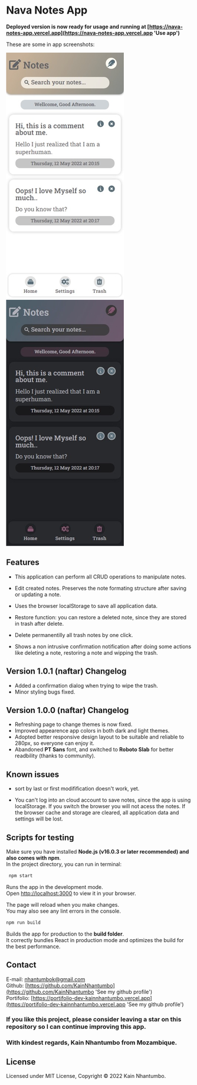 # Nava Notes App
**Deployed version is now ready for usage and running at [https://nava-notes-app.vercel.app](https://nava-notes-app.vercel.app 'Use app')**  
  
These are some in app screenshots:

![](./src/assets/capture00.jpeg 'App in light mode')
![](./src/assets/capture01.jpeg 'App in dark mode')

## Features
- This application can perform all CRUD operations to manipulate notes.

- Edit created notes. Preserves the note formating structure after saving or updating a note.

- Uses the browser localStorage to save all application data.

- Restore function: you can restore a deleted note, since they are stored in trash after delete.

- Delete permanentilly all trash notes by one click.

- Shows a non intrusive confirmation notification after doing some actions like deleting a note, restoring a note and wipping the trash.



## Version 1.0.1 (naftar) Changelog
- Added a confirmation dialog when trying to wipe the trash.
- Minor styling bugs fixed.

## Version 1.0.0 (naftar) Changelog
- Refreshing page to change themes is now fixed.
- Improved appearence app colors in both dark and light themes.
- Adopted better responsive design layout to be suitable and reliable to 280px, so everyone can enjoy it. 
- Abandoned **PT Sans** font, and switched to **Roboto Slab** for better readbility (thanks to community).
## Known issues

- sort by last or first modifification doesn't work, yet.

- You can't log into an cloud account to save notes, since the app is using localStorage. If you switch the browser you will not acess the notes. If the browser cache and storage are cleared, all application data and settings will be lost.

## Scripts for testing
Make sure you have installed **Node.js (v16.0.3 or later recommended) and also comes with npm**.\
In the project directory, you can run in terminal:

```bash
 npm start
```
Runs the app in the development mode.\
Open [http://localhost:3000](http://localhost:3000) to view it in your browser.

The page will reload when you make changes.\
You may also see any lint errors in the console.

```bash
npm run build
```

Builds the app for production to the **build folder**.\
It correctly bundles React in production mode and optimizes the build for the best performance.

## Contact 
E-mail: [nhantumbok@gmail.com](nhantumbok@gmail.com 'Send an email')\
Github: [https://github.com/KainNhantumbo](https://github.com/KainNhantumbo 'See my github profile')  
Portifolio: [https://portifolio-dev-kainnhantumbo.vercel.app](https://portifolio-dev-kainnhantumbo.vercel.app 'See my github profile')

### If you like this project, please consider leaving a star on this repository so I can continue improving this app.  
### With kindest regards, Kain Nhantumbo from Mozambique.


## License
Licensed under MIT License, Copyright &copy; 2022 Kain Nhantumbo.